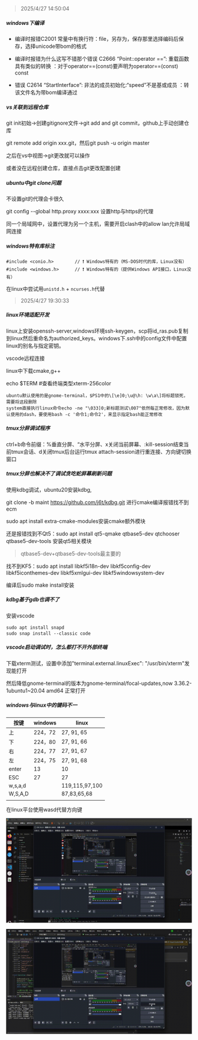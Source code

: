 > 2025/4/27 14:50:04

##### windows下编译

* 编译时报错C2001 常量中有换行符：file，另存为，保存那里选择编码后保存，选择unicode带bom的格式

* 编译时报错为什么这写不错那个错误	C2666	“Point::operator ==”: 重载函数具有类似的转换	：对于operator==(const)要声明为operator==(const) const

* 错误	C2614	“StartInterface”: 非法的成员初始化:“speed”不是基或成员	：转该文件名为带bom编译通过

##### vs关联到远程仓库

git init初始->创建gitignore文件->git add and git commit，github上手动创建仓库

git remote add origin xxx.git，然后git push -u origin master

之后在vs中视图->git更改就可以操作

或者没在远程创建仓库，直接点击git更改配置创建

##### ubuntu中git clone问题

不设置git的代理会卡很久

git config --global http.proxy xxxx:xxx 设置http与https的代理

同一个局域网中，设置代理为另一个主机，需要开启clash中的allow lan允许局域网连接

##### windows特有库标注

```
#include <conio.h>        // ❗ Windows特有的（MS-DOS时代的库，Linux没有）
#include <windows.h>      // ❗ Windows特有的（提供Windows API接口，Linux没有）
```

在linux中尝试用`unistd.h` + `ncurses.h`代替

> 2025/4/27 19:30:33

##### linux环境适配开发

linux上安装openssh-server,windows环境ssh-keygen，scp将id_ras.pub复制到linux然后重命名为authorized_keys。windows下.ssh中的config文件中配置linux的别名与指定密钥。

vscode远程连接

linux中下载cmake,g++

echo $TERM #查看终端类型xterm-256color

```
ubuntu默认使用的是gnome-terminal，$PS1中的\[\e]0;\u@\h: \w\a\]将标题锁死，需要将这段删除
system直接执行linux命令echo -ne "\033]0;新标题测试\007"依然每正常修改，因为默认使用的dash，要使用bash -c '命令1;命令2'，来显示指定bash能正常修改
```

##### tmux分屏调试程序

ctrl+b命令前缀：%垂直分屏、“水平分屏、x关闭当前屏幕、:kill-session结束当前tmux会话、d关闭tmux后台运行tmux attach-session进行重连接、方向键切换窗口

##### tmux分屏也解决不了调试贪吃蛇屏幕刷新问题

使用kdbg调试，ubuntu20安装kdbg,

git clone -b maint https://github.com/j6t/kdbg.git 进行cmake编译报错找不到ecm

sudo apt install extra-cmake-modules安装cmake额外模块

还是报错找到不Qt5：sudo apt install qt5-qmake qtbase5-dev qtchooser qtbase5-dev-tools 安装qt5相关模块

> qtbase5-dev+qtbase5-dev-tools最主要的

找不到KF5：sudo apt install libkf5i18n-dev libkf5config-dev libkf5iconthemes-dev libkf5xmlgui-dev libkf5windowsystem-dev

编译后sudo make install安装

##### kdbg基于gdb也调不了

安装vscode

```
sudo apt install snapd
sudo snap install --classic code
```

##### vscode启动调试时，怎么都打不开外部终端

下载xterm测试，设置中添加"terminal.external.linuxExec": "/usr/bin/xterm"发现能打开

然后降低gnome-terminal的版本为gnome-terminal/focal-updates,now 3.36.2-1ubuntu1~20.04 amd64 正常打开

##### windows与linux中的键码不一

| 按键    | windows | linux          |
| ------- | ------- | -------------- |
| 上      | 224，72 | 27, 91, 65     |
| 下      | 224，80 | 27, 91, 66     |
| 右      | 224，77 | 27, 91, 67     |
| 左      | 224，75 | 27, 91, 68     |
| enter   | 13      | 10             |
| ESC     | 27      | 27             |
| w,s,a,d |         | 119,115,97,100 |
| W,S,A,D |         | 87,83,65,68    |
|         |         |                |

在linux平台使用wasd代替方向键

![image](https://github.com/xiaoyu12139/snake/blob/master/resource/linux_show.gif)

![image](https://github.com/xiaoyu12139/snake/blob/master/resource/windows_show.gif)
